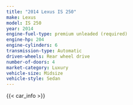 ```yaml
---
title: "2014 Lexus IS 250"
make: Lexus
model: IS 250
year: 2014
engine-fuel-type: premium unleaded (required)
engine-hp: 204
engine-cylinders: 6
transmission-type: Automatic
driven-wheels: Rear wheel drive
number-of-doors: 4
market-category: Luxury
vehicle-size: Midsize
vehicle-style: Sedan
---
```


{{< car_info >}}
